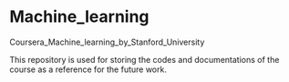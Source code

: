 # Machine_learning
Coursera_Machine_learning_by_Stanford_University

This repository is used for storing the codes and documentations of the course as a reference for the future work.
